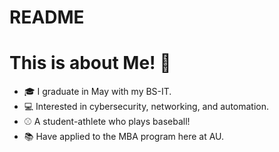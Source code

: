 # README
# This is about Me! 👋  
- 🎓 I graduate in May with my BS-IT.  
- 💻 Interested in cybersecurity, networking, and automation.  
- ⚾ A student-athlete who plays baseball!  
- 📚 Have applied to the MBA program here at AU.  
